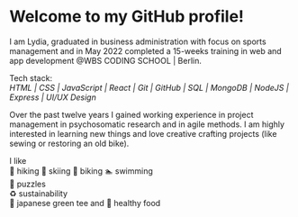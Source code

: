 # Welcome to my GitHub profile!

I am Lydia, graduated in business administration with focus on sports management and in May 2022 completed a 15-weeks training in web and app development @WBS CODING SCHOOL | Berlin. 

Tech stack:  
*HTML | CSS | JavaScript | React | Git | GitHub | SQL | MongoDB | NodeJS | Express | UI/UX Design*

Over the past twelve years I gained working experience in project management in psychosomatic research and in agile methods. I am highly interested in learning new things and love creative crafting projects (like sewing or restoring an old bike).

I like  
:walking: hiking :ski: skiing :bicyclist: biking :swimmer: swimming    
:game_die: puzzles  
:recycle: sustainability  
:japanese_castle: japanese green tee and :apple: healthy food
